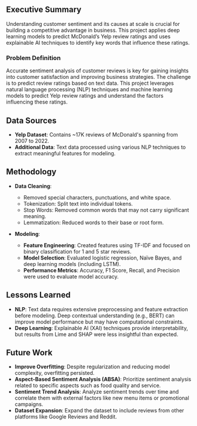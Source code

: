 ## Executive Summary

Understanding customer sentiment and its causes at scale is crucial for building a competitive advantage in business. This project applies deep learning models to predict McDonald’s Yelp review ratings and uses explainable AI techniques to identify key words that influence these ratings.

### Problem Definition

Accurate sentiment analysis of customer reviews is key for gaining insights into customer satisfaction and improving business strategies. The challenge is to predict review ratings based on text data. This project leverages natural language processing (NLP) techniques and machine learning models to predict Yelp review ratings and understand the factors influencing these ratings.

## Data Sources

- **Yelp Dataset**: Contains ~17K reviews of McDonald's spanning from 2007 to 2022.
- **Additional Data**: Text data processed using various NLP techniques to extract meaningful features for modeling.

## Methodology

- **Data Cleaning**:
  - Removed special characters, punctuations, and white space.
  - Tokenization: Split text into individual tokens.
  - Stop Words: Removed common words that may not carry significant meaning.
  - Lemmatization: Reduced words to their base or root form.

- **Modeling**:
  - **Feature Engineering**: Created features using TF-IDF and focused on binary classification for 1 and 5 star reviews.
  - **Model Selection**: Evaluated logistic regression, Naïve Bayes, and deep learning models (including LSTM).
  - **Performance Metrics**: Accuracy, F1 Score, Recall, and Precision were used to evaluate model accuracy.

## Lessons Learned

- **NLP**: Text data requires extensive preprocessing and feature extraction before modeling. Deep contextual understanding (e.g., BERT) can improve model performance but may have computational constraints.
- **Deep Learning**: Explainable AI (XAI) techniques provide interpretability, but results from Lime and SHAP were less insightful than expected.

## Future Work

- **Improve Overfitting**: Despite regularization and reducing model complexity, overfitting persisted.
- **Aspect-Based Sentiment Analysis (ABSA)**: Prioritize sentiment analysis related to specific aspects such as food quality and service.
- **Sentiment Trend Analysis**: Analyze sentiment trends over time and correlate them with external factors like new menu items or promotional campaigns.
- **Dataset Expansion**: Expand the dataset to include reviews from other platforms like Google Reviews and Reddit.
